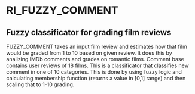 # RI_FUZZY_COMMENT
## Fuzzy classificator for grading film reviews

FUZZY_COMMENT takes an input film review and estimates how that film would be graded from 1 to 10 based on given review. It does this by analizing IMDb comments and grades on romantic films. Comment base contains user reviews of 18 films. This is a classificator that classifies new comment in one of 10 categories. This is done by using fuzzy logic and calculating membership function (returns a value in [0,1] range) and then scaling that to 1-10 grading.
